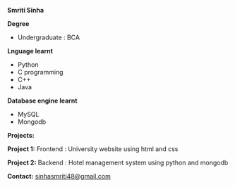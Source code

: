 **Smriti Sinha**

**Degree** 

* Undergraduate : BCA


**Lnguage learnt**

* Python
* C programming
* C++
* Java

**Database engine learnt**
* MySQL
* Mongodb

**Projects:**

**Project 1:** Frontend : University website using html and css

**Project 2:** Backend : Hotel management system using python and mongodb

**Contact:** sinhasmriti48@gmail.com
